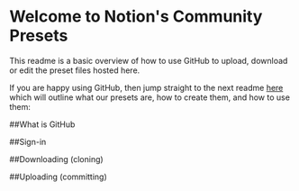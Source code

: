 # Welcome to Notion's Community Presets

This readme is a basic overview of how to use GitHub to upload, download or edit the preset files hosted here.

If you are happy using GitHub, then jump straight to the next readme [here](Documentation/Plug-in%20Presets.md) which will outline what our presets are, how to create them, and how to use them: 

##What is GitHub

##Sign-in

##Downloading (cloning)

##Uploading (committing)
